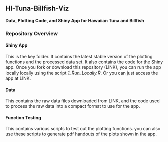 ## HI-Tuna-Billfish-Viz

**Data, Plotting Code, and Shiny App for Hawaiian Tuna and Billfish** 

### Repository Overview

#### Shiny App

This is the key folder. It contains the latest stable version of the plotting
functions and the processed data set. It also contains the code for the
Shiny app. Once you fork or download this repository (LINK), you can run the app locally
locally using the script *1_Run_Locally.R*. 
Or you can just access the app at LINK.

#### Data
This contains the raw data files downloaded from LINK, and the code used to
process the raw data into a compact format to use for the app.


#### Function Testing
This contains various scripts to test out the plotting functions.
you can also use these scripts to generate pdf handouts of the plots
shown in the app.
